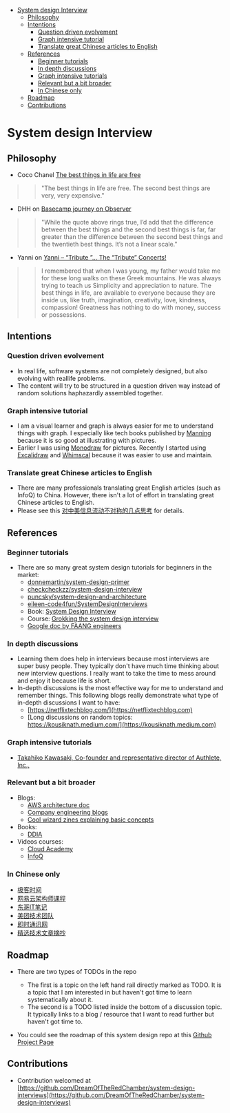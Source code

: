 - [System design Interview](#system-design-interview)
  - [Philosophy](#philosophy)
  - [Intentions](#intentions)
    - [Question driven evolvement](#question-driven-evolvement)
    - [Graph intensive tutorial](#graph-intensive-tutorial)
    - [Translate great Chinese articles to English](#translate-great-chinese-articles-to-english)
  - [References](#references)
    - [Beginner tutorials](#beginner-tutorials)
    - [In depth discussions](#in-depth-discussions)
    - [Graph intensive tutorials](#graph-intensive-tutorials)
    - [Relevant but a bit broader](#relevant-but-a-bit-broader)
    - [In Chinese only](#in-chinese-only)
  - [Roadmap](#roadmap)
  - [Contributions](#contributions)

# System design Interview

## Philosophy

* Coco Chanel [The best things in life are free](https://www.nytimes.com/2015/12/10/opinion/are-the-best-things-in-life-free.html)

>> "The best things in life are free. The second best things are very, very expensive."

* DHH on [Basecamp journey on Observer](https://observer.com/2015/12/the-day-i-became-a-millionaire/)

>> "While the quote above rings true, I’d add that the difference between the best things  and the second best things is far, far greater than the difference between the second best things and the twentieth best things. It’s not a linear scale."

* Yanni on [Yanni – “Tribute ”… The “Tribute” Concerts!](https://www.youtube.com/watch?v=ibuNS5hS1js&list=RDMMZ1m7-gNdiKk&index=3&ab_channel=Yanni)

>> I remembered that when I was young, my father would take me for these long walks on these Greek mountains. He was always trying to teach us Simplicity and appreciation to nature. The best things in life, are available to everyone because they are inside us, like truth, imagination, creativity, love, kindness, compassion! Greatness has nothing to do with money, success or possessions. 

## Intentions

### Question driven evolvement
* In real life, software systems are not completely designed, but also evolving with reallife problems. 
* The content will try to be structured in a question driven way instead of random solutions haphazardly assembled together. 

### Graph intensive tutorial

* I am a visual learner and graph is always easier for me to understand things with graph. I especially like tech books published by [Manning](https://www.manning.com) because it is so good at illustrating with pictures. 
* Earlier I was using [Monodraw](https://monodraw.helftone.com) for pictures. Recently I started using [Excalidraw](https://excalidraw.com) and [Whimscal](https://whimsical.com/) because it was easier to use and maintain. 

### Translate great Chinese articles to English

* There are many professionals translating great English articles (such as InfoQ) to China. However, there isn't a lot of effort in translating great Chinese articles to English. 
* Please see this [对中美信息流动不对称的几点思考](https://www.36kr.com/p/1721045843969) for details. 

## References
### Beginner tutorials
* There are so many great system design tutorials for beginners in the market: 
  * [donnemartin/system-design-primer](https://github.com/donnemartin/system-design-primer)
  * [checkcheckzz/system-design-interview](https://github.com/checkcheckzz/system-design-interview)
  * [puncsky/system-design-and-architecture](https://github.com/puncsky/system-design-and-architecture)
  * [eileen-code4fun/SystemDesignInterviews](https://github.com/eileen-code4fun/SystemDesignInterviews)
  * Book: [System Design Interview](https://www.amazon.com/System-Design-Interview-insiders-Second/dp/B08CMF2CQF/ref=sr\_1\_1?dchild=1\&keywords=system+design\&qid=1619578081\&sr=8-1)
  * Course: [Grokking the system design interview](https://www.educative.io/courses/grokking-the-system-design-interview)
  * [Google doc by FAANG engineers](https://docs.google.com/document/d/1pOarvQbjzLd9tz5ZuxktyrYsZ41mbWba5_LUeFj65lI/edit)

### In depth discussions
* Learning them does help in interviews because most interviews are super busy people. They typically don't have much time thinking about new interview questions. I really want to take the time to mess around and enjoy it because life is short.
* In-depth discussions is the most effective way for me to understand and remember things. This following blogs really demonstrate what type of in-depth discussions I want to have:
  * [https://netflixtechblog.com/](https://netflixtechblog.com)
  * [Long discussions on random topics: https://kousiknath.medium.com/](https://kousiknath.medium.com)

### Graph intensive tutorials
* [Takahiko Kawasaki, Co-founder and representative director of Authlete, Inc.,](https://darutk.medium.com/)

### Relevant but a bit broader
* Blogs: 
  * [AWS architecture doc](https://aws.amazon.com/architecture/well-architected/?wa-lens-whitepapers.sort-by=item.additionalFields.sortDate\&wa-lens-whitepapers.sort-order=desc)
  * [Company engineering blogs](https://github.com/aaronwinter/engineering-blogs)
  * [Cool wizard zines explaining basic concepts](https://wizardzines.com)
* Books: 
  * [DDIA](https://www.amazon.com/Designing-Data-Intensive-Applications-Reliable-Maintainable/dp/1449373321/ref=sr\_1\_1?crid=38CARLM3E1P07\&dchild=1\&keywords=designing+data-intensive+applications\&qid=1619579153\&sprefix=intensive+data+app%2Caps%2C208\&sr=8-1)
* Videos courses:
  * [Cloud Academy](https://cloudacademy.com)
  * [InfoQ](https://www.infoq.com/?variant=homepage_collections)
  
### In Chinese only
* [极客时间](https://time.geekbang.org)
* [网易云架构师课程](https://mooc.study.163.com/smartSpec/detail/1202858603.htm)
* [东哥IT笔记](https://donggeitnote.com/category/discuss-topic/)
* [美团技术团队](https://tech.meituan.com)
* [即时通讯网](http://www.52im.net/)
* [精选技术文章摘抄](http://learn.lianglianglee.com)

## Roadmap

* There are two types of TODOs in the repo
  * The first is a topic on the left hand rail directly marked as TODO. It is a topic that I am interested in but haven't got time to learn systematically about it. 
  * The second is a TODO listed inside the bottom of a discussion topic. It typically links to a blog / resource that I want to read further but haven't got time to. 

* You could see the roadmap of this system design repo at this [Github Project Page](https://github.com/users/DreamOfTheRedChamber/projects/1/views/1)

## Contributions
* Contribution welcomed at [https://github.com/DreamOfTheRedChamber/system-design-interviews](https://github.com/DreamOfTheRedChamber/system-design-interviews)
